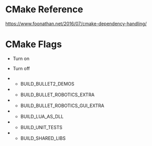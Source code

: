 # CMake Reference
https://www.foonathan.net/2016/07/cmake-dependency-handling/

# CMake Flags
- Turn on

- Turn off
- - BUILD_BULLET2_DEMOS
- - BUILD_BULLET_ROBOTICS_EXTRA
- - BUILD_BULLET_ROBOTICS_GUI_EXTRA
- - BUILD_LUA_AS_DLL
- - BUILD_UNIT_TESTS
- - BUILD_SHARED_LIBS